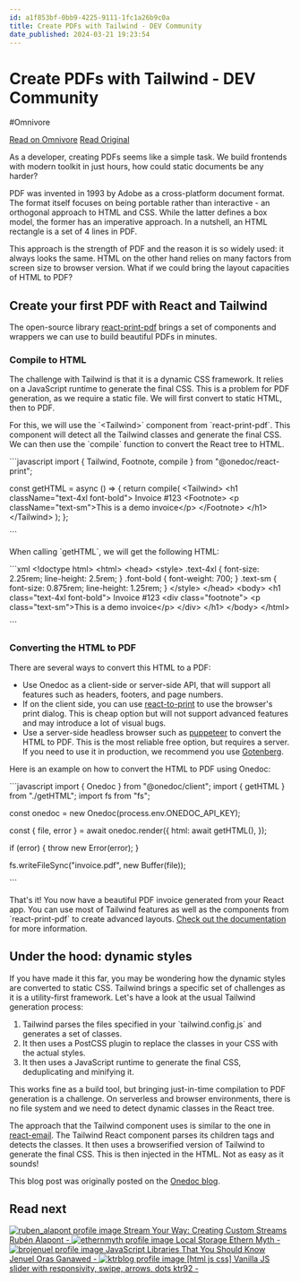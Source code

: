 ```yaml
---
id: a1f853bf-0bb9-4225-9111-1fc1a26b9c0a
title: Create PDFs with Tailwind - DEV Community
date_published: 2024-03-21 19:23:54
---
```


# Create PDFs with Tailwind - DEV Community
#Omnivore

[Read on Omnivore](https://omnivore.app/me/create-pd-fs-with-tailwind-dev-community-18e6f201c27)
[Read Original](https://dev.to/onedoc/create-pdfs-with-tailwind-k0)



As a developer, creating PDFs seems like a simple task. We build frontends with modern toolkit in just hours, how could static documents be any harder?

PDF was invented in 1993 by Adobe as a cross-platform document format. The format itself focuses on being portable rather than interactive - an orthogonal approach to HTML and CSS. While the latter defines a box model, the former has an imperative approach. In a nutshell, an HTML rectangle is a set of 4 lines in PDF.

This approach is the strength of PDF and the reason it is so widely used: it always looks the same. HTML on the other hand relies on many factors from screen size to browser version. What if we could bring the layout capacities of HTML to PDF?

## [ ](#create-your-first-pdf-with-react-and-tailwind) Create your first PDF with React and Tailwind

The open-source library [react-print-pdf](https:&#x2F;&#x2F;github.com&#x2F;OnedocLabs&#x2F;react-print-pdf) brings a set of components and wrappers we can use to build beautiful PDFs in minutes.

### [ ](#compile-to-html) Compile to HTML

The challenge with Tailwind is that it is a dynamic CSS framework. It relies on a JavaScript runtime to generate the final CSS. This is a problem for PDF generation, as we require a static file. We will first convert to static HTML, then to PDF.

For this, we will use the &#x60;&lt;Tailwind&gt;&#x60; component from &#x60;react-print-pdf&#x60;. This component will detect all the Tailwind classes and generate the final CSS. We can then use the &#x60;compile&#x60; function to convert the React tree to HTML.  

&#x60;&#x60;&#x60;javascript
import { Tailwind, Footnote, compile } from &quot;@onedoc&#x2F;react-print&quot;;

const getHTML &#x3D; async () &#x3D;&gt; {
  return compile(
    &lt;Tailwind&gt;
      &lt;h1 className&#x3D;&quot;text-4xl font-bold&quot;&gt;
        Invoice #123
        &lt;Footnote&gt;
          &lt;p className&#x3D;&quot;text-sm&quot;&gt;This is a demo invoice&lt;&#x2F;p&gt;
        &lt;&#x2F;Footnote&gt;
      &lt;&#x2F;h1&gt;
    &lt;&#x2F;Tailwind&gt;
  );
};

&#x60;&#x60;&#x60;

When calling &#x60;getHTML&#x60;, we will get the following HTML:  

&#x60;&#x60;&#x60;xml
&lt;!doctype html&gt;
&lt;html&gt;
  &lt;head&gt;
    &lt;style&gt;
      .text-4xl {
        font-size: 2.25rem;
        line-height: 2.5rem;
      }
      .font-bold {
        font-weight: 700;
      }
      .text-sm {
        font-size: 0.875rem;
        line-height: 1.25rem;
      }
    &lt;&#x2F;style&gt;
  &lt;&#x2F;head&gt;
  &lt;body&gt;
    &lt;h1 class&#x3D;&quot;text-4xl font-bold&quot;&gt;
      Invoice #123
      &lt;div class&#x3D;&quot;footnote&quot;&gt;
        &lt;p class&#x3D;&quot;text-sm&quot;&gt;This is a demo invoice&lt;&#x2F;p&gt;
      &lt;&#x2F;div&gt;
    &lt;&#x2F;h1&gt;
  &lt;&#x2F;body&gt;
&lt;&#x2F;html&gt;

&#x60;&#x60;&#x60;

### [ ](#converting-the-html-to-pdf) Converting the HTML to PDF

There are several ways to convert this HTML to a PDF:

* Use Onedoc as a client-side or server-side API, that will support all features such as headers, footers, and page numbers.
* If on the client side, you can use [react-to\-print](https:&#x2F;&#x2F;github.com&#x2F;MatthewHerbst&#x2F;react-to-print) to use the browser&#39;s print dialog. This is cheap option but will not support advanced features and may introduce a lot of visual bugs.
* Use a server-side headless browser such as [puppeteer](https:&#x2F;&#x2F;pptr.dev&#x2F;api&#x2F;puppeteer.page.pdf) to convert the HTML to PDF. This is the most reliable free option, but requires a server. If you need to use it in production, we recommend you use [Gotenberg](https:&#x2F;&#x2F;github.com&#x2F;gotenberg&#x2F;gotenberg).

Here is an example on how to convert the HTML to PDF using Onedoc:  

&#x60;&#x60;&#x60;javascript
import { Onedoc } from &quot;@onedoc&#x2F;client&quot;;
import { getHTML } from &quot;.&#x2F;getHTML&quot;;
import fs from &quot;fs&quot;;

const onedoc &#x3D; new Onedoc(process.env.ONEDOC_API_KEY);

const { file, error } &#x3D; await onedoc.render({
  html: await getHTML(),
});

if (error) {
  throw new Error(error);
}

fs.writeFileSync(&quot;invoice.pdf&quot;, new Buffer(file));

&#x60;&#x60;&#x60;

That&#39;s it! You now have a beautiful PDF invoice generated from your React app. You can use most of Tailwind features as well as the components from &#x60;react-print-pdf&#x60; to create advanced layouts. [Check out the documentation](https:&#x2F;&#x2F;react.onedoclabs.com&#x2F;introduction) for more information.

## [ ](#under-the-hood-dynamic-styles) Under the hood: dynamic styles

If you have made it this far, you may be wondering how the dynamic styles are converted to static CSS. Tailwind brings a specific set of challenges as it is a utility-first framework. Let&#39;s have a look at the usual Tailwind generation process:

1. Tailwind parses the files specified in your &#x60;tailwind.config.js&#x60; and generates a set of classes.
2. It then uses a PostCSS plugin to replace the classes in your CSS with the actual styles.
3. It then uses a JavaScript runtime to generate the final CSS, deduplicating and minifying it.

This works fine as a build tool, but bringing just-in-time compilation to PDF generation is a challenge. On serverless and browser environments, there is no file system and we need to detect dynamic classes in the React tree.

The approach that the Tailwind component uses is similar to the one in [react-email](https:&#x2F;&#x2F;react.email&#x2F;docs&#x2F;components&#x2F;tailwind). The Tailwind React component parses its children tags and detects the classes. It then uses a browserified version of Tailwind to generate the final CSS. This is then injected in the HTML. Not as easy as it sounds!

This blog post was originally posted on the [Onedoc blog](https:&#x2F;&#x2F;www.onedoclabs.com&#x2F;blog&#x2F;react-tailwind-dynamic-pdf).

## Read next

[ ![ruben_alapont profile image](https:&#x2F;&#x2F;proxy-prod.omnivore-image-cache.app&#x2F;100x100,sNZ3rofdgvF3ucId6s5ZyoJl3hleczdg6XjugnTOjzl4&#x2F;https:&#x2F;&#x2F;media.dev.to&#x2F;cdn-cgi&#x2F;image&#x2F;width&#x3D;100,height&#x3D;100,fit&#x3D;cover,gravity&#x3D;auto,format&#x3D;auto&#x2F;https%3A%2F%2Fdev-to-uploads.s3.amazonaws.com%2Fuploads%2Fuser%2Fprofile_image%2F795344%2F7a960f9f-dbc8-4de7-929b-95a52ec6d026.jpeg) Stream Your Way: Creating Custom Streams  Rubén Alapont - ](https:&#x2F;&#x2F;dev.to&#x2F;ruben%5Falapont&#x2F;stream-your-way-creating-custom-streams-395o) [ ![ethernmyth profile image](https:&#x2F;&#x2F;proxy-prod.omnivore-image-cache.app&#x2F;100x100,s-2n09NShzZinXagHbdVicqcA4GMWnFiYHEEe72pSMgw&#x2F;https:&#x2F;&#x2F;media.dev.to&#x2F;cdn-cgi&#x2F;image&#x2F;width&#x3D;100,height&#x3D;100,fit&#x3D;cover,gravity&#x3D;auto,format&#x3D;auto&#x2F;https%3A%2F%2Fdev-to-uploads.s3.amazonaws.com%2Fuploads%2Fuser%2Fprofile_image%2F1281642%2F999c3d03-1398-4080-bcc1-1ae2f2dd8104.png) Local Storage  Ethern Myth - ](https:&#x2F;&#x2F;dev.to&#x2F;ethernmyth&#x2F;local-storage-4j48) [ ![brojenuel profile image](https:&#x2F;&#x2F;proxy-prod.omnivore-image-cache.app&#x2F;100x100,sVQlJMAiwXvHZ7LQZ1nAtJPGkEGq-LpKPouXcT0B0mCs&#x2F;https:&#x2F;&#x2F;media.dev.to&#x2F;cdn-cgi&#x2F;image&#x2F;width&#x3D;100,height&#x3D;100,fit&#x3D;cover,gravity&#x3D;auto,format&#x3D;auto&#x2F;https%3A%2F%2Fdev-to-uploads.s3.amazonaws.com%2Fuploads%2Fuser%2Fprofile_image%2F298966%2F3f588ac8-7d4a-4030-aebf-398d71273f62.png) JavaScript Libraries That You Should Know  Jenuel Oras Ganawed - ](https:&#x2F;&#x2F;dev.to&#x2F;brojenuel&#x2F;javascript-libraries-that-you-should-know-4lol) [ ![ktrblog profile image](https:&#x2F;&#x2F;proxy-prod.omnivore-image-cache.app&#x2F;100x100,s9sDX_KU99sTPXDe-b3C7kosLfveTcltejnyzVculU2g&#x2F;https:&#x2F;&#x2F;media.dev.to&#x2F;cdn-cgi&#x2F;image&#x2F;width&#x3D;100,height&#x3D;100,fit&#x3D;cover,gravity&#x3D;auto,format&#x3D;auto&#x2F;https%3A%2F%2Fdev-to-uploads.s3.amazonaws.com%2Fuploads%2Fuser%2Fprofile_image%2F1071691%2Fce6726d1-9394-457f-b235-ca1d8cb0ef94.png) \[html js css\] Vanilla JS slider with responsivity, swipe, arrows, dots  ktr92 - ](https:&#x2F;&#x2F;dev.to&#x2F;ktrblog&#x2F;html-js-css-vanilla-js-responsive-slider-5coo) 